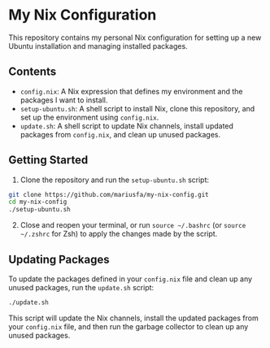# My Nix Configuration

This repository contains my personal Nix configuration for setting up a new Ubuntu installation and managing installed packages.

## Contents

- `config.nix`: A Nix expression that defines my environment and the packages I want to install.
- `setup-ubuntu.sh`: A shell script to install Nix, clone this repository, and set up the environment using `config.nix`.
- `update.sh`: A shell script to update Nix channels, install updated packages from `config.nix`, and clean up unused packages.

## Getting Started

1. Clone the repository and run the `setup-ubuntu.sh` script:

```bash
git clone https://github.com/mariusfa/my-nix-config.git
cd my-nix-config
./setup-ubuntu.sh
```

2. Close and reopen your terminal, or run `source ~/.bashrc` (or `source ~/.zshrc` for Zsh) to apply the changes made by the script.

## Updating Packages

To update the packages defined in your `config.nix` file and clean up any unused packages, run the `update.sh` script:

```bash
./update.sh
```

This script will update the Nix channels, install the updated packages from your `config.nix` file, and then run the garbage collector to clean up any unused packages.
